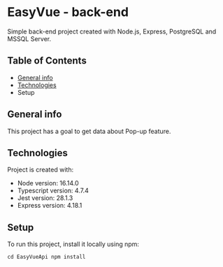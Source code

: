 # EasyVue - back-end

Simple back-end project created with Node.js, Express, PostgreSQL and MSSQL Server.

## Table of Contents

* [General info](#general-info)
* [Technologies](#technologies)
* Setup

## General info

This project has a goal to get data about Pop-up feature.

## Technologies

Project is created with:

* Node version: 16.14.0
* Typescript version: 4.7.4
* Jest version: 28.1.3
* Express version: 4.18.1

## Setup

To run this project, install it locally using npm:

`
cd EasyVueApi
npm install
`
